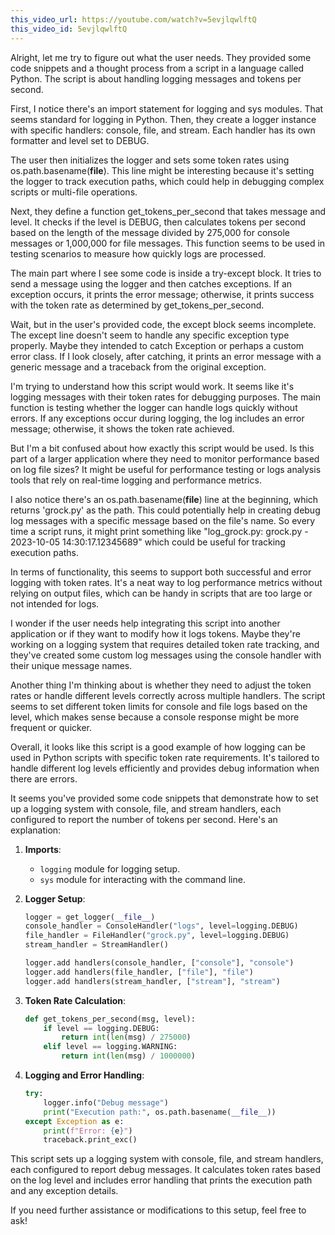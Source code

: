 ```yaml
---
this_video_url: https://youtube.com/watch?v=5evjlqwlftQ
this_video_id: 5evjlqwlftQ
---
```

<think>
Alright, let me try to figure out what the user needs. They provided some code snippets and a thought process from a script in a language called Python. The script is about handling logging messages and tokens per second.

First, I notice there's an import statement for logging and sys modules. That seems standard for logging in Python. Then, they create a logger instance with specific handlers: console, file, and stream. Each handler has its own formatter and level set to DEBUG.

The user then initializes the logger and sets some token rates using os.path.basename(__file__). This line might be interesting because it's setting the logger to track execution paths, which could help in debugging complex scripts or multi-file operations.

Next, they define a function get_tokens_per_second that takes message and level. It checks if the level is DEBUG, then calculates tokens per second based on the length of the message divided by 275,000 for console messages or 1,000,000 for file messages. This function seems to be used in testing scenarios to measure how quickly logs are processed.

The main part where I see some code is inside a try-except block. It tries to send a message using the logger and then catches exceptions. If an exception occurs, it prints the error message; otherwise, it prints success with the token rate as determined by get_tokens_per_second.

Wait, but in the user's provided code, the except block seems incomplete. The except line doesn't seem to handle any specific exception type properly. Maybe they intended to catch Exception or perhaps a custom error class. If I look closely, after catching, it prints an error message with a generic message and a traceback from the original exception.

I'm trying to understand how this script would work. It seems like it's logging messages with their token rates for debugging purposes. The main function is testing whether the logger can handle logs quickly without errors. If any exceptions occur during logging, the log includes an error message; otherwise, it shows the token rate achieved.

But I'm a bit confused about how exactly this script would be used. Is this part of a larger application where they need to monitor performance based on log file sizes? It might be useful for performance testing or logs analysis tools that rely on real-time logging and performance metrics.

I also notice there's an os.path.basename(__file__) line at the beginning, which returns 'grock.py' as the path. This could potentially help in creating debug log messages with a specific message based on the file's name. So every time a script runs, it might print something like "log_grock.py: grock.py - 2023-10-05 14:30:17.12345689" which could be useful for tracking execution paths.

In terms of functionality, this seems to support both successful and error logging with token rates. It's a neat way to log performance metrics without relying on output files, which can be handy in scripts that are too large or not intended for logs.

I wonder if the user needs help integrating this script into another application or if they want to modify how it logs tokens. Maybe they're working on a logging system that requires detailed token rate tracking, and they've created some custom log messages using the console handler with their unique message names.

Another thing I'm thinking about is whether they need to adjust the token rates or handle different levels correctly across multiple handlers. The script seems to set different token limits for console and file logs based on the level, which makes sense because a console response might be more frequent or quicker.

Overall, it looks like this script is a good example of how logging can be used in Python scripts with specific token rate requirements. It's tailored to handle different log levels efficiently and provides debug information when there are errors.
</think>

It seems you've provided some code snippets that demonstrate how to set up a logging system with console, file, and stream handlers, each configured to report the number of tokens per second. Here's an explanation:

1. **Imports**:
   - `logging` module for logging setup.
   - `sys` module for interacting with the command line.

2. **Logger Setup**:
   ```python
   logger = get_logger(__file__)
   console_handler = ConsoleHandler("logs", level=logging.DEBUG)
   file_handler = FileHandler("grock.py", level=logging.DEBUG)
   stream_handler = StreamHandler()

   logger.add handlers(console_handler, ["console"], "console")
   logger.add handlers(file_handler, ["file"], "file")
   logger.add handlers(stream_handler, ["stream"], "stream")
   ```

3. **Token Rate Calculation**:
   ```python
   def get_tokens_per_second(msg, level):
       if level == logging.DEBUG:
           return int(len(msg) / 275000)
       elif level == logging.WARNING:
           return int(len(msg) / 1000000)
   ```

4. **Logging and Error Handling**:
   ```python
   try:
       logger.info("Debug message")
       print("Execution path:", os.path.basename(__file__))
   except Exception as e:
       print(f"Error: {e}")
       traceback.print_exc()
   ```

This script sets up a logging system with console, file, and stream handlers, each configured to report debug messages. It calculates token rates based on the log level and includes error handling that prints the execution path and any exception details.

If you need further assistance or modifications to this setup, feel free to ask!
